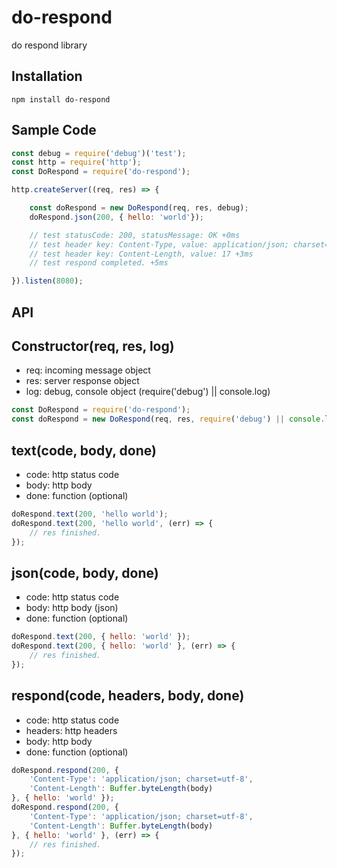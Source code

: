 
# do-respond

do respond library

## Installation

```
npm install do-respond
```

## Sample Code

```javascript
const debug = require('debug')('test');
const http = require('http');
const DoRespond = require('do-respond');

http.createServer((req, res) => {

    const doRespond = new DoRespond(req, res, debug);
    doRespond.json(200, { hello: 'world'});

    // test statusCode: 200, statusMessage: OK +0ms
    // test header key: Content-Type, value: application/json; charset=utf-8 +3ms
    // test header key: Content-Length, value: 17 +3ms
    // test respond completed. +5ms

}).listen(8080);
```

## API

## Constructor(req, res, log)

- req: incoming message object
- res: server response object
- log: debug, console object (require('debug') || console.log)

```javascript
const DoRespond = require('do-respond');
const doRespond = new DoRespond(req, res, require('debug') || console.log);
```

## text(code, body, done)

- code: http status code
- body: http body
- done: function (optional)

```javascript
doRespond.text(200, 'hello world');
doRespond.text(200, 'hello world', (err) => {
    // res finished.
});
```

## json(code, body, done)

- code: http status code
- body: http body (json)
- done: function (optional)

```javascript
doRespond.text(200, { hello: 'world' });
doRespond.text(200, { hello: 'world' }, (err) => {
    // res finished.
});
```

## respond(code, headers, body, done)

- code: http status code
- headers: http headers
- body: http body
- done: function (optional)

```javascript
doRespond.respond(200, {
    'Content-Type': 'application/json; charset=utf-8',
    'Content-Length': Buffer.byteLength(body)
}, { hello: 'world' });
doRespond.respond(200, {
    'Content-Type': 'application/json; charset=utf-8',
    'Content-Length': Buffer.byteLength(body)
}, { hello: 'world' }, (err) => {
    // res finished.
});
```
